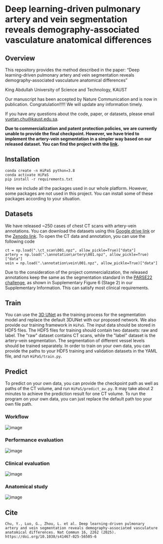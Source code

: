 # Deep learning-driven pulmonary artery and vein segmentation reveals demography-associated vasculature anatomical differences
## Overview
This repository provides the method described in the paper:
“Deep learning-driven pulmonary artery and vein segmentation reveals demography-associated vasculature anatomical differences”

King Abdullah University of Science and Technology, KAUST

Our manuscript has been accepted by Nature Communication and is now in publication. Congratulation!!!!! We will update any information timely. 

If you have any questions about the code, paper, or datasets, please email yuetan.chu@kaust.edu.sa. 

**Due to commercialization and patent protection policies, we are currently unable to provide the final checkpoint. However, we have tried to implement the artery-vein segmentation in a simpler way based on our released dataset. You can find the project with the [link](https://github.com/Tohsaka194/Simple_AV_seg).**

## Installation
```
conda create -n HiPaS python=3.8
conda activate HiPaS
pip install -r requirements.txt
```
Here we include all the packages used in our whole platform. However, some packages are not used in this project. You can install some of these packages according to your situation.

<!--
## Sample data
A part of the accessible data and the predicted results achieved by HiPaS can be downloaded [here](https://drive.google.com/drive/folders/1Bvq4hvkdKZZOivoh0RwlNZNkP5wkejX2?usp=sharing). All CT scans here are normalized from [-1000, 600] to [0, 1] and resampled to a normalized spatial resolution with the scan shape of [512, 512, 512]. The results are presented across two channels, with the first being the outcomes of artery segmentation and the second being vein segmentation. These examples are intended to demonstrate temporarily the segmentation performance of HiPaS for external data, and any other application or exploitation of the results would not be permissible without seeking proper approval. If you want to access more data, please do not hesitate to contact yuetan.chu@kaust.edu.sa. 
-->

## Datasets


We have released ~250 cases of chest CT scans with artery-vein annotations. You can download the datasets using this [Google drive link](https://drive.google.com/drive/folders/1_cmGR_HbrzomaqoWZYqX8D36bmxHp2PL?usp=drive_link) or the [Zenodo link](https://zenodo.org/records/14879605). To open the CT data and annotation, you can use the following code


```
ct = np.load(".\ct_scan\001.npz", allow_pickle=True)["data"]
artery = np.load(".\annotation\artery\001.npz", allow_pickle=True)["data"]
vein = np.load(".\annotation\vein\001.npz", allow_pickle=True)["data"]
```

Due to the consideration of the project commercialization, the released annotations keep the same as the segmentation standard in the [PARSE22 challenge](https://grand-challenge.org/forums/forum/parse2022-623/), as shown in Supplementary Figure 6 (Stage 2) in our Supplementary Information. This can satisfy most clinical requirements.


## Train
You can use the [3D UNet](https://github.com/wolny/pytorch-3dunet) as the training process for the segmentation model and replace the default 3DUNet with our proposed network. We also provide our training framework in ```HiPaS```. The input data should be stored in HDF5 files. The HDF5 files for training should contain two datasets: raw and label. The "raw" dataset contains CT scans, while the "label" dataset is the artery-vein segmentation. The segmentation of different vessel levels should be trained separately. In order to train on your own data, you can provide the paths to your HDF5 training and validation datasets in the YAML file, and run ```HiPaS/train.py```.

## Predict
To predict on your own data, you can provide the checkpoint path as well as paths of the CT volume, and run ```HiPaS/predict_av.py```. It may take about 2 minutes to achieve the prediction result for one CT volume. To run the program on your own data, you can just replace the default path too your own file path.

### Workflow
![image](https://github.com/Arturia-Pendragon-Iris/HiPaS_AV_Segmentation/blob/main/img/fig-1-4.png)

### Performance evaluation
![image](https://github.com/Arturia-Pendragon-Iris/HiPaS_AV_Segmentation/blob/main/img/fig-2_1.png)

### Clinical evaluation
![image](https://github.com/Arturia-Pendragon-Iris/HiPaS_AV_Segmentation/blob/main/img/fig-3-3.png)

### Anatomical study
![image](https://github.com/Arturia-Pendragon-Iris/HiPaS_AV_Segmentation/blob/main/img/stat.png)

## Cite
```
Chu, Y., Luo, G., Zhou, L. et al. Deep learning-driven pulmonary artery and vein segmentation reveals demography-associated vasculature anatomical differences. Nat Commun 16, 2262 (2025). https://doi.org/10.1038/s41467-025-56505-6
```



